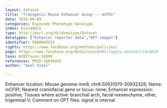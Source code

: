 ```yaml
---
layout: dataset  
title: "Transgenic Mouse Enhancer Assay -- mCF91"  
date: 2016-09-09  
categories: Exposome Phenotype Genotype  
index: biocaddie  
type: http://purl.org/dc/dcmitype/Dataset  
datatypes: ["Enhancer reporter data","OPT images"]  
identifier: FB00000253  
rights: https://www.facebase.org/methods/policies/  
page: https://www.facebase.org/data/record/#1/legacy:dataset/id=4819  
taxa: NCBITaxon:10090  
references: PMID:18836445  
author: "Axel Visel"  

---
```

 Enhancer location: Mouse genome mm9, chr6:50931070-50932326; Name: mCF91; Nearest craniofacial gene or locus: none; Enhancer expression: positive; Tissues where active: branchial arch, facial mesenchyme, other, trigeminal V; Comment on OPT files: signal is internal  

